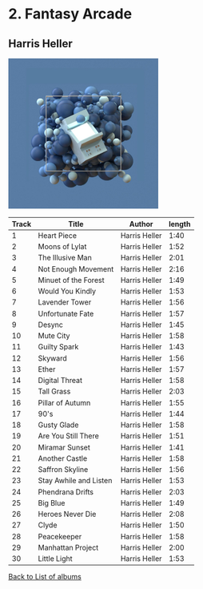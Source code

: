 # 2. Fantasy Arcade

## Harris Heller

<img src="artwork.jpg" width="300" />

| Track | Title                  | Author        | length |
| ----- | ---------------------- | ------------- | ------ |
| 1     | Heart Piece            | Harris Heller | 1:40   |
| 2     | Moons of Lylat         | Harris Heller | 1:52   |
| 3     | The Illusive Man       | Harris Heller | 2:01   |
| 4     | Not Enough Movement    | Harris Heller | 2:16   |
| 5     | Minuet of the Forest   | Harris Heller | 1:49   |
| 6     | Would You Kindly       | Harris Heller | 1:53   |
| 7     | Lavender Tower         | Harris Heller | 1:56   |
| 8     | Unfortunate Fate       | Harris Heller | 1:57   |
| 9     | Desync                 | Harris Heller | 1:45   |
| 10    | Mute City              | Harris Heller | 1:58   |
| 11    | Guilty Spark           | Harris Heller | 1:43   |
| 12    | Skyward                | Harris Heller | 1:56   |
| 13    | Ether                  | Harris Heller | 1:57   |
| 14    | Digital Threat         | Harris Heller | 1:58   |
| 15    | Tall Grass             | Harris Heller | 2:03   |
| 16    | Pillar of Autumn       | Harris Heller | 1:55   |
| 17    | 90's                   | Harris Heller | 1:44   |
| 18    | Gusty Glade            | Harris Heller | 1:58   |
| 19    | Are You Still There    | Harris Heller | 1:51   |
| 20    | Miramar Sunset         | Harris Heller | 1:41   |
| 21    | Another Castle         | Harris Heller | 1:58   |
| 22    | Saffron Skyline        | Harris Heller | 1:56   |
| 23    | Stay Awhile and Listen | Harris Heller | 1:53   |
| 24    | Phendrana Drifts       | Harris Heller | 2:03   |
| 25    | Big Blue               | Harris Heller | 1:49   |
| 26    | Heroes Never Die       | Harris Heller | 2:08   |
| 27    | Clyde                  | Harris Heller | 1:50   |
| 28    | Peacekeeper            | Harris Heller | 1:58   |
| 29    | Manhattan Project      | Harris Heller | 2:00   |
| 30    | Little Light           | Harris Heller | 1:53   |

[Back to List of albums](/Lo-Fi/)

